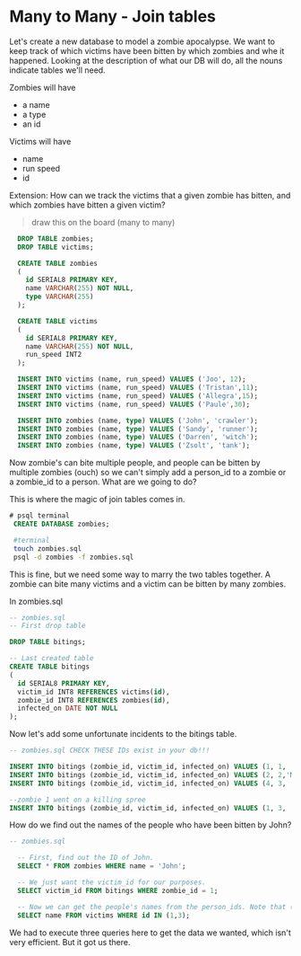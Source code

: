 # Many to Many - Join tables

Let's create a new database to model a zombie apocalypse. We want to keep track of which victims have been bitten by which zombies and whe it happened. Looking at the description of what our DB will do, all the nouns indicate tables we'll need.

Zombies will have
- a name
- a type
- an id

Victims will have
- name
- run speed
- id

Extension:
How can we track the victims that a given zombie has bitten, and which zombies have bitten a given victim?

>  draw this on the board (many to many)

```sql
  DROP TABLE zombies;
  DROP TABLE victims;

  CREATE TABLE zombies
  (
    id SERIAL8 PRIMARY KEY,
    name VARCHAR(255) NOT NULL,
    type VARCHAR(255)
  );

  CREATE TABLE victims
  (
    id SERIAL8 PRIMARY KEY,
    name VARCHAR(255) NOT NULL,
    run_speed INT2
  );

  INSERT INTO victims (name, run_speed) VALUES ('Joo', 12);
  INSERT INTO victims (name, run_speed) VALUES ('Tristan',11);
  INSERT INTO victims (name, run_speed) VALUES ('Allegra',15);
  INSERT INTO victims (name, run_speed) VALUES ('Paule',30);

  INSERT INTO zombies (name, type) VALUES ('John', 'crawler');
  INSERT INTO zombies (name, type) VALUES ('Sandy', 'runner');
  INSERT INTO zombies (name, type) VALUES ('Darren', 'witch');
  INSERT INTO zombies (name, type) VALUES ('Zsolt', 'tank');
```

Now zombie's can bite multiple people, and people can be bitten by multiple zombies (ouch) so we can't simply add a person_id to a zombie or a zombie_id to a person. What are we going to do?

This is where the magic of join tables comes in.

```sql
# psql terminal
 CREATE DATABASE zombies;
```

```bash
 #terminal
 touch zombies.sql
 psql -d zombies -f zombies.sql
```
This is fine, but we need some way to marry the two tables together. A zombie can bite many victims and a victim can be bitten by many zombies.

In zombies.sql

```sql
-- zombies.sql
-- First drop table

DROP TABLE bitings;

-- Last created table
CREATE TABLE bitings
(
  id SERIAL8 PRIMARY KEY,
  victim_id INT8 REFERENCES victims(id),
  zombie_id INT8 REFERENCES zombies(id),
  infected_on DATE NOT NULL
);
```

Now let's add some unfortunate incidents to the bitings table.

```sql
-- zombies.sql CHECK THESE IDs exist in your db!!!

INSERT INTO bitings (zombie_id, victim_id, infected_on) VALUES (1, 1, 'March 27 2017');
INSERT INTO bitings (zombie_id, victim_id, infected_on) VALUES (2, 2,'March 29 2017');
INSERT INTO bitings (zombie_id, victim_id, infected_on) VALUES (4, 3, 'March 30 2017');

--zombie 1 went on a killing spree
INSERT INTO bitings (zombie_id, victim_id, infected_on) VALUES (1, 3, 'March 30 2017');
```

How do we find out the names of the people who have been bitten by John?

```sql
-- zombies.sql

  -- First, find out the ID of John.
  SELECT * FROM zombies WHERE name = 'John';

  -- We just want the victim_id for our purposes.
  SELECT victim_id FROM bitings WHERE zombie_id = 1;

  -- Now we can get the people's names from the person_ids. Note that (2,3) is kind of like an array.
  SELECT name FROM victims WHERE id IN (1,3);
 ```

We had to execute three queries here to get the data we wanted, which isn't very efficient. But it got us there.

